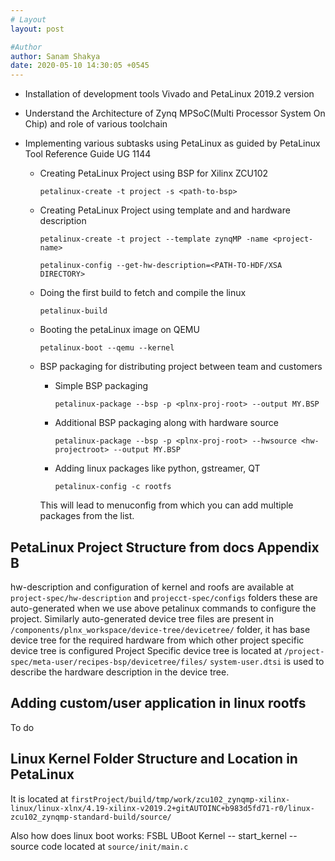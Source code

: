 ```yaml
---
# Layout
layout: post

#Author
author: Sanam Shakya
date: 2020-05-10 14:30:05 +0545
---
```


- Installation of development tools Vivado and PetaLinux 2019.2 version
- Understand the Architecture of Zynq MPSoC(Multi Processor System On Chip) and role of various toolchain
- Implementing various subtasks using PetaLinux as guided by PetaLinux Tool Reference Guide UG 1144

  - Creating PetaLinux Project using BSP for Xilinx ZCU102

    `petalinux-create -t project -s <path-to-bsp>`

  - Creating PetaLinux Project using template and and hardware description

    `petalinux-create -t project --template zynqMP -name <project-name>`

    `petalinux-config --get-hw-description=<PATH-TO-HDF/XSA DIRECTORY>`

  - Doing the first build to fetch and compile the linux

    `petalinux-build`

  - Booting the petaLinux image on QEMU

    `petalinux-boot --qemu --kernel`

  - BSP packaging for distributing project between team and customers

    - Simple BSP packaging

      `petalinux-package --bsp -p <plnx-proj-root> --output MY.BSP`

    - Additional BSP packaging along with hardware source

      `petalinux-package --bsp -p <plnx-proj-root> --hwsource <hw-projectroot> --output MY.BSP`

    - Adding linux packages like python, gstreamer, QT

      `petalinux-config -c rootfs`

    This will lead to menuconfig from which you can add multiple packages from the list.

## PetaLinux Project Structure from docs Appendix B

hw-description and configuration of kernel and roofs are available at `project-spec/hw-description` and `projecct-spec/configs` folders these are auto-generated when we use above petalinux commands to configure the project.
Similarly auto-generated device tree files are present in `/components/plnx_workspace/device-tree/devicetree/` folder, it has base device tree for the required hardware from which other project specific device tree is configured
Project Specific device tree is located at `/project-spec/meta-user/recipes-bsp/devicetree/files/`
`system-user.dtsi` is used to describe the hardware description in the device tree.

## Adding custom/user application in linux rootfs

To do

## Linux Kernel Folder Structure and Location in PetaLinux

It is located at `firstProject/build/tmp/work/zcu102_zynqmp-xilinx-linux/linux-xlnx/4.19-xilinx-v2019.2+gitAUTOINC+b983d5fd71-r0/linux-zcu102_zynqmp-standard-build/source/`

Also how does linux boot works:
FSBL
UBoot
Kernel -- start_kernel -- source code located at `source/init/main.c`
